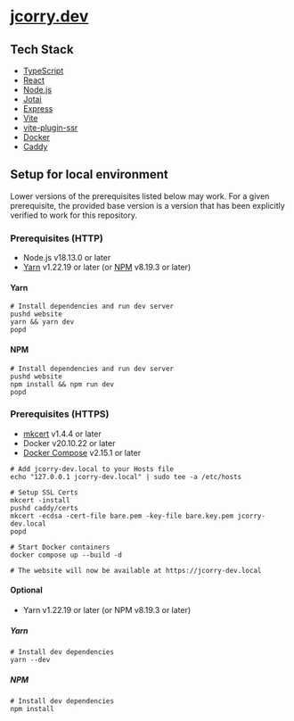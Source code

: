 # [jcorry.dev](https://jcorry.dev)

## Tech Stack

- [TypeScript](https://typescriptlang.org)
- [React](https://react.dev)
- [Node.js](https://nodejs.org)
- [Jotai](https://jotai.org)
- [Express](https://expressjs.com)
- [Vite](https://vitejs.dev)
- [vite-plugin-ssr](https://vite-plugin-ssr.com)
- [Docker](https://www.docker.com)
- [Caddy](https://caddyserver.com)

## Setup for local environment

Lower versions of the prerequisites listed below may work. For a given prerequisite, the provided base version is a version that has been explicitly verified to work for this repository.

### Prerequisites (HTTP)

- Node.js v18.13.0 or later
- [Yarn](https://classic.yarnpkg.com) v1.22.19 or later (or [NPM](https://www.npmjs.com) v8.19.3 or later)

#### Yarn

```
# Install dependencies and run dev server
pushd website
yarn && yarn dev
popd
```

#### NPM

```
# Install dependencies and run dev server
pushd website
npm install && npm run dev
popd
```

### Prerequisites (HTTPS)

- [mkcert](https://mkcert.dev) v1.4.4 or later
- Docker v20.10.22 or later
- [Docker Compose](https://docs.docker.com/compose) v2.15.1 or later

```
# Add jcorry-dev.local to your Hosts file
echo "127.0.0.1 jcorry-dev.local" | sudo tee -a /etc/hosts

# Setup SSL Certs
mkcert -install
pushd caddy/certs
mkcert -ecdsa -cert-file bare.pem -key-file bare.key.pem jcorry-dev.local
popd

# Start Docker containers
docker compose up --build -d

# The website will now be available at https://jcorry-dev.local
```

#### Optional

- Yarn v1.22.19 or later (or NPM v8.19.3 or later)

##### Yarn

```
# Install dev dependencies
yarn --dev
```

##### NPM

```
# Install dev dependencies
npm install
```
